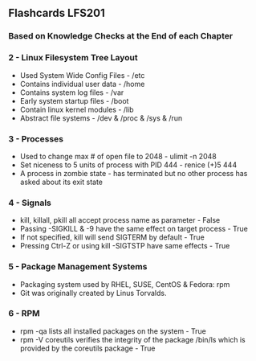 ## Flashcards LFS201
### Based on Knowledge Checks at the End of each Chapter

### 2 - Linux Filesystem Tree Layout
* Used System Wide Config Files - /etc
* Contains individual user data - /home
* Contains system log files     - /var
* Early system startup files    - /boot
* Contain linux kernel modules  - /lib
* Abstract file systems         - /dev & /proc & /sys & /run

### 3 - Processes

* Used to change max # of open file to 2048 - ulimit -n 2048
* Set niceness to 5 units of process with PID 444 - renice (+)5 444
* A process in zombie state - has terminated but no other process has asked about its exit state

### 4 - Signals

* kill, killall, pkill all accept process name as parameter - False
* Passing -SIGKILL & -9 have the same effect on target process - True
* If not specified, kill will send SIGTERM by default - True
* Pressing Ctrl-Z or using kill -SIGTSTP have same effects - True

### 5 - Package Management Systems

* Packaging system used by RHEL, SUSE, CentOS & Fedora: rpm
* Git was originally created by Linus Torvalds.

### 6 - RPM

* rpm -qa lists all installed packages on the system - True
* rpm -V coreutils verifies the integrity of the package /bin/ls which is
provided by the coreutils package - True
